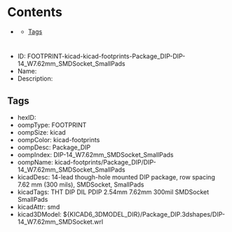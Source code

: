 



Contents
========

* [](#)
	* [Tags](#tags)

# 

- ID: FOOTPRINT-kicad-kicad-footprints-Package_DIP-DIP-14_W7.62mm_SMDSocket_SmallPads
- Name: 
- Description: 

## Tags

- hexID: 
- oompType: FOOTPRINT
- oompSize: kicad
- oompColor: kicad-footprints
- oompDesc: Package_DIP
- oompIndex: DIP-14_W7.62mm_SMDSocket_SmallPads
- oompName: kicad-footprints/Package_DIP/DIP-14_W7.62mm_SMDSocket_SmallPads
- kicadDesc: 14-lead though-hole mounted DIP package, row spacing 7.62 mm (300 mils), SMDSocket, SmallPads
- kicadTags: THT DIP DIL PDIP 2.54mm 7.62mm 300mil SMDSocket SmallPads
- kicadAttr: smd
- kicad3DModel: ${KICAD6_3DMODEL_DIR}/Package_DIP.3dshapes/DIP-14_W7.62mm_SMDSocket.wrl
